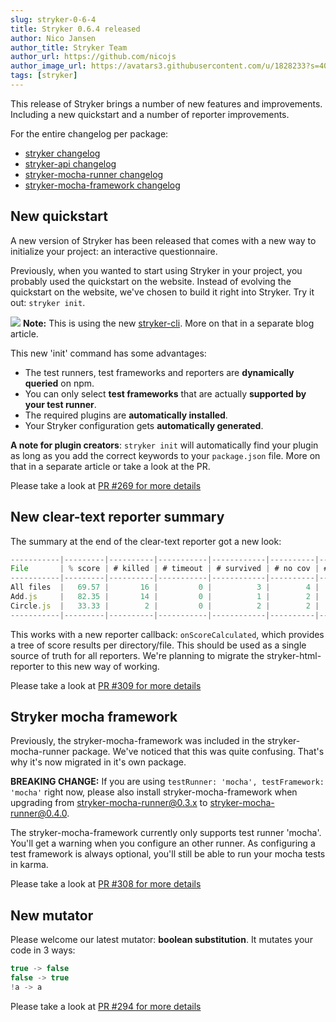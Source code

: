 ```yaml
---
slug: stryker-0-6-4
title: Stryker 0.6.4 released
author: Nico Jansen
author_title: Stryker Team
author_url: https://github.com/nicojs
author_image_url: https://avatars3.githubusercontent.com/u/1828233?s=400&u=fec18ad3776aaafec54c49bbd7173a841ae7ea59&v=4
tags: [stryker]
---
```


This release of Stryker brings a number of new features and improvements. Including a new quickstart and a number of reporter improvements.

For the entire changelog per package:

* [stryker changelog](https://github.com/stryker-mutator/stryker/blob/master/packages/stryker/CHANGELOG.md)
* [stryker-api changelog](https://github.com/stryker-mutator/stryker/blob/master/packages/stryker-api/CHANGELOG.md) 
* [stryker-mocha-runner changelog](https://github.com/stryker-mutator/stryker/blob/master/packages/stryker-mocha-runner/CHANGELOG.md) 
* [stryker-mocha-framework changelog](https://github.com/stryker-mutator/stryker/blob/master/packages/stryker-mocha-framework/CHANGELOG.md) 

## New quickstart

A new version of Stryker has been released that comes with a new way to initialize your project: an interactive questionnaire.

Previously, when you wanted to start using Stryker in your project, you probably used the quickstart on the website.
Instead of evolving the quickstart on the website, we've chosen to build it right into Stryker. Try it out: `stryker init`. 

![](/images/blogs/stryker-init.gif)
**Note:** This is using the new [stryker-cli](https://www.npmjs.com/package/stryker-cli). More on that in a separate blog article.


This new 'init' command has some advantages:
* The test runners, test frameworks and reporters are **dynamically queried** on npm.
* You can only select **test frameworks** that are actually **supported by your test runner**.
* The required plugins are **automatically installed**.
* Your Stryker configuration gets **automatically generated**.

**A note for plugin creators**: `stryker init` will automatically find your plugin as long as you add the correct keywords to your `package.json` file. 
More on that in a separate article or take a look at the PR.

Please take a look at [PR #269 for more details](https://github.com/stryker-mutator/stryker/pull/269)

## New clear-text reporter summary

The summary at the end of the clear-text reporter got a new look:

```js
-----------|---------|----------|-----------|------------|----------|---------|
File       | % score | # killed | # timeout | # survived | # no cov | # error |
-----------|---------|----------|-----------|------------|----------|---------|
All files  |   69.57 |       16 |         0 |          3 |        4 |       0 |
Add.js     |   82.35 |       14 |         0 |          1 |        2 |       0 |
Circle.js  |   33.33 |        2 |         0 |          2 |        2 |       0 |
-----------|---------|----------|-----------|------------|----------|---------|
```

This works with a new reporter callback: `onScoreCalculated`, which provides a tree
of score results per directory/file. This should be used as a single source of truth for all reporters.
We're planning to migrate the stryker-html-reporter to this new way of working.

Please take a look at [PR #309 for more details](https://github.com/stryker-mutator/stryker/pull/309)

## Stryker mocha framework

Previously, the stryker-mocha-framework was included in the stryker-mocha-runner package. We've noticed that this was quite confusing.
That's why it's now migrated in it's own package.

**BREAKING CHANGE:** If you are using `testRunner: 'mocha', testFramework: 'mocha'` right now,
please also install stryker-mocha-framework when upgrading from stryker-mocha-runner@0.3.x to stryker-mocha-runner@0.4.0.

The stryker-mocha-framework currently only supports test runner 'mocha'. You'll get a warning when you configure an other runner.
As configuring a test framework is always optional, you'll still be able to run your mocha tests in karma.

Please take a look at [PR #308 for more details](https://github.com/stryker-mutator/stryker/pull/308)

## New mutator

Please welcome our latest mutator: **boolean substitution**. It mutates your code in 3 ways:

```js
true -> false
false -> true
!a -> a 
```

Please take a look at [PR #294 for more details](https://github.com/stryker-mutator/stryker/pull/294)